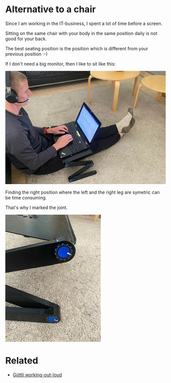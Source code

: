 # Alternative to a chair

Since I am working in the IT-business, I spent a lot of time before a screen.

Sitting on the same chair with your body in the same position daily is not good for your back.

The best seating position is the position which is different from your previous position :-)

If I don't need a big monitor, then I like to sit like this:


![](guettli-with-laptop-stand.jpg)

Finding the right position where the left and the right leg are symetric can be time consuming.

That's why I marked the joint.

![](laptop-stand-with-marks.jpg)

# Related

* [Güttli working-out-loud](https://github.com/guettli/wol)

